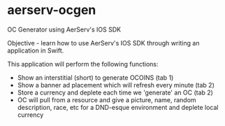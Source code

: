 # aerserv-ocgen
OC Generator using AerServ's IOS SDK

Objective - learn how to use AerServ's IOS SDK through writing an application in Swift.

This application will perform the following functions:
- Show an interstitial (short) to generate OCOINS (tab 1)
- Show a banner ad placement which will refresh every minute (tab 2) 
- Store a currency and deplete each time we 'generate' an OC (tab 2)
- OC will pull from a resource and give a picture, name, random description, race, etc for a DND-esque environment and deplete local currency

